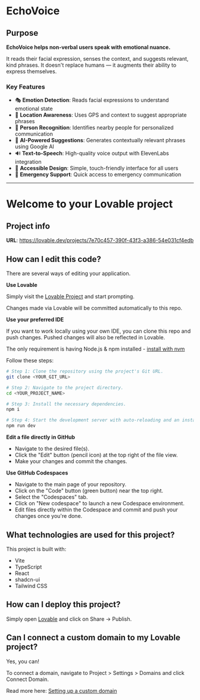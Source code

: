 # EchoVoice

## Purpose

**EchoVoice helps non-verbal users speak with emotional nuance.**

It reads their facial expression, senses the context, and suggests relevant, kind phrases. It doesn't replace humans — it augments their ability to express themselves.

### Key Features
- 🎭 **Emotion Detection**: Reads facial expressions to understand emotional state
- 📍 **Location Awareness**: Uses GPS and context to suggest appropriate phrases
- 👥 **Person Recognition**: Identifies nearby people for personalized communication
- 🤖 **AI-Powered Suggestions**: Generates contextually relevant phrases using Google AI
- 🔊 **Text-to-Speech**: High-quality voice output with ElevenLabs integration
- 📱 **Accessible Design**: Simple, touch-friendly interface for all users
- 🚨 **Emergency Support**: Quick access to emergency communication

---

# Welcome to your Lovable project

## Project info

**URL**: https://lovable.dev/projects/7e70c457-390f-43f3-a386-54e031cf4edb

## How can I edit this code?

There are several ways of editing your application.

**Use Lovable**

Simply visit the [Lovable Project](https://lovable.dev/projects/7e70c457-390f-43f3-a386-54e031cf4edb) and start prompting.

Changes made via Lovable will be committed automatically to this repo.

**Use your preferred IDE**

If you want to work locally using your own IDE, you can clone this repo and push changes. Pushed changes will also be reflected in Lovable.

The only requirement is having Node.js & npm installed - [install with nvm](https://github.com/nvm-sh/nvm#installing-and-updating)

Follow these steps:

```sh
# Step 1: Clone the repository using the project's Git URL.
git clone <YOUR_GIT_URL>

# Step 2: Navigate to the project directory.
cd <YOUR_PROJECT_NAME>

# Step 3: Install the necessary dependencies.
npm i

# Step 4: Start the development server with auto-reloading and an instant preview.
npm run dev
```

**Edit a file directly in GitHub**

- Navigate to the desired file(s).
- Click the "Edit" button (pencil icon) at the top right of the file view.
- Make your changes and commit the changes.

**Use GitHub Codespaces**

- Navigate to the main page of your repository.
- Click on the "Code" button (green button) near the top right.
- Select the "Codespaces" tab.
- Click on "New codespace" to launch a new Codespace environment.
- Edit files directly within the Codespace and commit and push your changes once you're done.

## What technologies are used for this project?

This project is built with:

- Vite
- TypeScript
- React
- shadcn-ui
- Tailwind CSS

## How can I deploy this project?

Simply open [Lovable](https://lovable.dev/projects/7e70c457-390f-43f3-a386-54e031cf4edb) and click on Share -> Publish.

## Can I connect a custom domain to my Lovable project?

Yes, you can!

To connect a domain, navigate to Project > Settings > Domains and click Connect Domain.

Read more here: [Setting up a custom domain](https://docs.lovable.dev/tips-tricks/custom-domain#step-by-step-guide)
